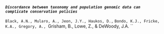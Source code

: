 ***``Discordance between taxonomy and population genomic data can complicate conservation policies``***

``Black, A.N., Mularo, A., Jeon, J.Y., Haukos, D.,``
``Bondo, K.J., Fricke, K.A., Gregory, A.,
``Grisham, B., Lowe, Z., & DeWoody, J.A. ``

